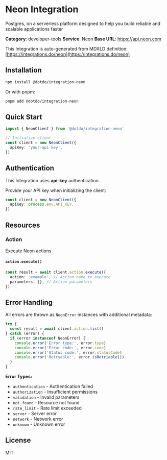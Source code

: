 # Neon Integration

Postgres, on a serverless platform designed to help you build reliable and scalable applications faster

**Category**: developer-tools
**Service**: Neon
**Base URL**: https://api.neon.com

This Integration is auto-generated from MDXLD definition: [https://integrations.do/neon](https://integrations.do/neon)

## Installation

```bash
npm install @dotdo/integration-neon
```

Or with pnpm:

```bash
pnpm add @dotdo/integration-neon
```

## Quick Start

```typescript
import { NeonClient } from '@dotdo/integration-neon'

// Initialize client
const client = new NeonClient({
  apiKey: 'your-api-key',
})
```

## Authentication

This Integration uses **api-key** authentication.

Provide your API key when initializing the client:

```typescript
const client = new NeonClient({
  apiKey: process.env.API_KEY,
})
```

## Resources

### Action

Execute Neon actions

#### `action.execute()`

```typescript
const result = await client.action.execute({
  action: 'example', // Action name to execute
  parameters: {}, // Action parameters
})
```

## Error Handling

All errors are thrown as `NeonError` instances with additional metadata:

```typescript
try {
  const result = await client.action.list()
} catch (error) {
  if (error instanceof NeonError) {
    console.error('Error type:', error.type)
    console.error('Error code:', error.code)
    console.error('Status code:', error.statusCode)
    console.error('Retryable:', error.isRetriable())
  }
}
```

**Error Types:**

- `authentication` - Authentication failed
- `authorization` - Insufficient permissions
- `validation` - Invalid parameters
- `not_found` - Resource not found
- `rate_limit` - Rate limit exceeded
- `server` - Server error
- `network` - Network error
- `unknown` - Unknown error

## License

MIT
